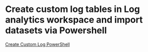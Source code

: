 # Create custom log tables in Log analytics workspace and import datasets via Powershell
[Create Custom Log PowerShell](CreateCustomLogAnalyiticsTable.ps1)